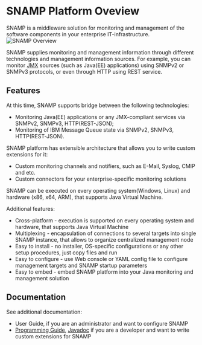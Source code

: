 # SNAMP Platform Oveview
SNAMP is a middleware solution for monitoring and management of the software components in your enterprise IT-infrastructure.
![SNAMP Overview](images/overview.png)

SNAMP supplies monitoring and management information through different technologies and management information sources. For example, you can monitor [JMX](http://www.oracle.com/technetwork/java/javase/tech/javamanagement-140525.html) sources (such as Java(EE) applications) using SNMPv2 or SNMPv3 protocols, or even through HTTP using REST service.

## Features
At this time, SNAMP supports bridge between the following technologies:
* Monitoring Java(EE) applications or any JMX-compliant services via SNMPv2, SNMPv3, HTTP(REST-JSON);
* Monitoring of IBM Message Queue state via SNMPv2, SNMPv3, HTTP(REST-JSON).

SNAMP platform has extensible architecture that allows you to write custom extensions for it:
* Custom monitoring channels and notifiers, such as E-Mail, Syslog, CMIP and etc.
* Custom connectors for your enterprise-specific monitoring solutions

SNAMP can be executed on every operating system(Windows, Linux) and hardware (x86, x64, ARM), that supports Java Virtual Machine.

Additional features:
* Cross-platform - execution is supported on every operating system and hardware, that supports Java Virtual Machine
* Multiplexing - encapsulation of connections to several targets into single SNAMP instance, that allows to organize centralized management node
* Easy to install - no installer, OS-specific configurations or any other setup procedures, just copy files and run
* Easy to configure - use Web console or YAML config file to configure management targets and SNAMP startup parameters
* Easy to embed - embed SNAMP platform into your Java monitoring and management solution

## Documentation
 See additional documentation:
* User Guide, if you are an administrator and want to configure SNAMP
* [Programming Guide](programming-guide.html), [Javadoc](javadoc/index.html) if you are a developer and want to write custom extensions for SNAMP

